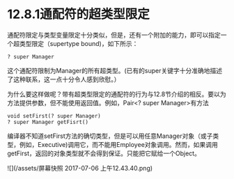 # 12.8.1通配符的超类型限定

通配符限定与类型变量限定十分类似，但是，还有一个附加的能力，即可以指定一个超类型限定（supertype bound\)，如下所示：

```
? super Manager
```

这个通配符限制为Manager的所有超类型。\(已有的super关键字十分准确地描述了这种联系，这一点十分令人感到欣慰。）

为什么要这样做呢？带有超类型限定的通配符的行为与12.8节介绍的相反。要以为方法提供参数，但不能使用返回值。例如，Pair&lt;? super Manager&gt;有方法

```
void setFirst(? super Manager)
? super Manager getFisrt()
```

编译器不知道setFirst方法的确切类型，但是可以用任意Manager对象（或子类型，例如，Executive\)调用它，而不能用Employee对象调用。然而，如果调用getFirst，返回的对象类型就不会得到保证。只能把它赋给一个Object。

![](/assets/屏幕快照 2017-07-06 上午12.43.40.png)



